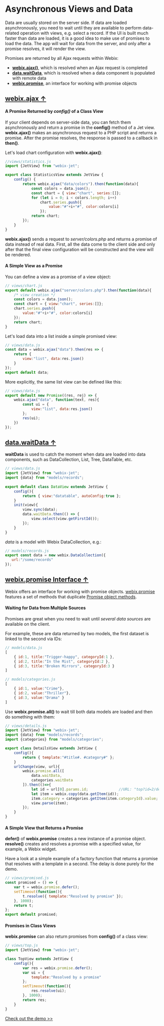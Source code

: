# <span id="contents">Asynchronous Views and Data</span>

Data are usually stored on the server side. If data are loaded asynchronously, you need to wait until they are available to perform data-related operation with views, e.g. select a record. If the UI is built much faster than data are loaded, it is a good idea to make use of promises to load the data. The app will wait for data from the server, and only after a promise resolves, it will render the view.

Promises are returned by all Ajax requests within Webix:

- [**webix.ajax()**](#ajax), which is resolved when an Ajax request is completed
- [**data.waitData**](#waitdata), which is resolved when a data component is populated with remote data
- [**webix.promise**](#promise), an interface for working with promise objects

## [<span id="ajax">webix.ajax &uarr;</span>](#contents)

#### A Promise Returned by *config()* of a Class View

If your client depends on server-side data, you can fetch them asynchronously and return a promise in the **config()** method of a Jet view. **webix.ajax()** makes an asynchronous request to a PHP script and returns a promise. After the promise resolves, the response is passed to a callback in **then()**.

Let's load chart configuration with **webix.ajax()**:

```js
//views/statistics.js
import {JetView} from "webix-jet";

export class StatisticsView extends JetView {
    config() { 
        return webix.ajax("data/colors").then(function(data){
            const colors = data.json();
            const chart = { view:"chart", series:[]};
            for (let i = 0; i < colors.length; i++)
                chart.series.push({
                    value:"#"+i+"#", color:colors[i]
                });
            return chart;
        });
    }
}
```

**webix.ajax\(\)** sends a request to *server/colors.php* and returns a promise of data instead of real data. First, all the data come to the client side and only after that the final view configuration will be constructed and the view will be rendered.

#### A Simple View as a Promise

You can define a view as a promise of a view object:

```js
// views/chart.js
export default webix.ajax("server/colors.php").then(function(data){
    /* view creation */
    const colors = data.json();
    const chart = { view:"chart", series:[]};
    chart.series.push({
        value:"#"+i+"#", color:colors[i]
    });
    return chart;
}
```

Let's load data into a list inside a simple promised view:

```js
// views/data.js
const data = webix.ajax("data").then(res => {
	return {
		view:"list", data:res.json()
	}
});
export default data;
```

More explicitly, the same list view can be defined like this:

```js
// views/data.js
export default new Promise((res, rej) => {
	webix.ajax("data", function(text, res){
		const ui = {
			view:"list", data:res.json()
		};
		res(ui);
	})
});
```

## [<span id="waitdata">data.waitData &uarr;</span>](#contents)

**waitData** is used to catch the moment when data are loaded into data components, such as DataCollection, List, Tree, DataTable, etc.

```js
// views/data.js
import {JetView} from "webix-jet";
import {data} from "models/records";
    
export default class DataView extends JetView {
    config(){
        return { view:"datatable", autoConfig:true };
    }
    init(view){
        view.sync(data);
        data.waitData.then(() => {
            view.select(view.getFirstId());
        });
    }
}
```

*data* is a model with Webix DataCollection, e.g.:

```js
// models/records.js
export const data = new webix.DataCollection({
   url:"/some/records"
});
```

## [<span id="promise">**webix.promise** Interface &uarr;</span>](#contents)

Webix offers an interface for working with promise objects. [webix.promise](https://docs.webix.com/api__refs__promise.html) features a set of methods that duplicate [Promise object methods](https://github.com/zolmeister/promiz).

#### Waiting for Data from Multiple Sources

Promises are great when you need to wait until *several data sources* are available on the client.

For example, these are data returned by two models, the first dataset is linked to the second via IDs:

```js
// models/data.js
[
    { id:1, title:"Trigger-happy", categoryId:1 },
    { id:2, title:"In the Mist", categoryId:2 },
    { id:3, title:"Broken Mirrors", categoryId:3 }
]

// models/categories.js
[
    { id:1, value:"Crime"},
    { id:2, value:"Thriller"},
    { id:3, value:"Drama" }
]
```

Use **webix.promise.all()** to wait till both data models are loaded and then do something with them:

```js
// views/details.js
import {JetView} from "webix-jet";
import {data} from "models/records";
import {categories} from "models/categories";

export class DetailsView extends JetView {
    config(){
        return { template:"#title#. #category#" };
    }
    urlChange(view, url){
        webix.promise.all([
            data.waitData,
            categories.waitData
        ]).then(()=>{
            let id = url[0].params.id;              //URL: "top?id=2/details"
            let item = webix.copy(data.getItem(id));
            item.category = categories.getItem(item.categoryId).value;
            view.parse(item);
        });
    }
}
```

#### A Simple View that Returns a Promise

**defer()** of **webix.promise** creates a new instance of a promise object. **resolve()** creates and resolves a promise with a specified value, for example, a Webix widget.

Have a look at a simple example of a factory function that returns a promise that resolves with a template in a second. The delay is done purely for the demo.

```js
// views/promised.js
const promised = () => {
	var t = webix.promise.defer();
	setTimeout(function(){
		t.resolve({ template:"Resolved by promise" });
	}, 1000);
	return t;
};
export default promised;
```

#### Promises in Class Views

**webix.promise** can also return promises from **config()** of a class view:

```js
// views/top.js
import {JetView} from "webix-jet";

class TopView extends JetView {
	config(){
		var res = webix.promise.defer();
		var ui = {
			template:"Resolved by a promise"
		};
		setTimeout(function(){
			res.resolve(ui);
		}, 1000);
		return res;
	}
}
```

[Check out the demo >>](https://github.com/webix-hub/jet-demos/blob/master/sources/promises.js)